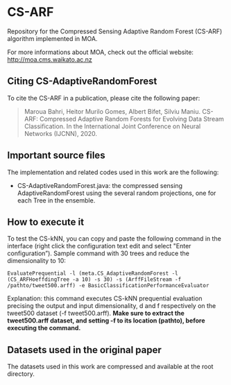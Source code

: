 # CS-ARF
Repository for the Compressed Sensing Adaptive Random Forest (CS-ARF) algorithm implemented in MOA.

For more informations about MOA, check out the official website: 
http://moa.cms.waikato.ac.nz

## Citing CS-AdaptiveRandomForest
To cite the CS-ARF in a publication, please cite the following paper: 

> Maroua Bahri, Heitor Murilo Gomes, Albert Bifet, Silviu Maniu.
> CS-ARF: Compressed Adaptive Random Forests for Evolving Data Stream Classification. In the International Joint Conference on Neural Networks (IJCNN), 2020.

## Important source files
The implementation and related codes used in this work are the following: 
* CS-AdaptiveRandomForest.java: the compressed sensing AdaptiveRandomForest using the several random projections, one for each Tree in the ensemble.

## How to execute it
To test the CS-kNN, you can copy and paste the following command in the interface (right click the configuration text edit and select "Enter configuration”).
Sample command with 30 trees and reduce the dimensionality to 10: 

`EvaluatePrequential -l (meta.CS_AdaptiveRandomForest -l (CS_ARFHoeffdingTree -a 10) -s 30) -s (ArffFileStream -f /pathto/tweet500.arff) -e BasicClassificationPerformanceEvaluator`

Explanation: this command executes CS-kNN prequential evaluation precising the output and input dimensionality, d and f respectively on the tweet500 dataset (-f tweet500.arff). 
**Make sure to extract the tweet500.arff dataset, and setting -f to its location (pathto), before executing the command.**

## Datasets used in the original paper
The datasets used in this work are compressed and available at the root directory. 
